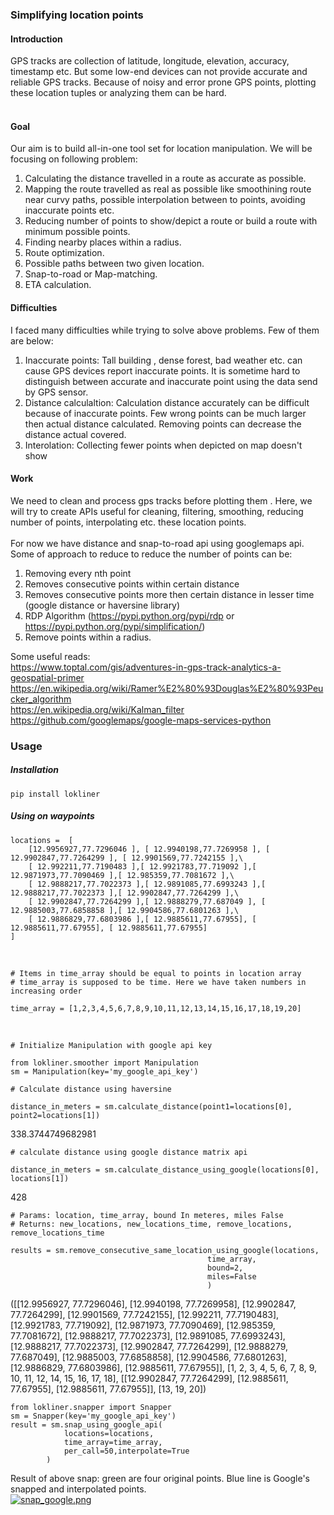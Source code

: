 ### Simplifying location points

#### Introduction
GPS tracks are collection of latitude, longitude, elevation, accuracy, timestamp etc. But some low-end
devices can not provide accurate and reliable GPS tracks.
Because of noisy and error prone GPS points, plotting these
location tuples or analyzing them can be hard. <br><br>

#### Goal
Our aim is to build all-in-one tool set for location manipulation.
We will be focusing on following problem:<br>
1) Calculating the distance travelled in a route as accurate as possible.<br>
2) Mapping the route travelled as real as possible like smoothining route near curvy paths,
possible interpolation between to points, avoiding inaccurate points etc.<br>
3) Reducing number of points to show/depict a route or build a route with
minimum possible points.<br>
4) Finding nearby places within a radius.<br>
5) Route optimization.<br>
6) Possible paths between two given location.<br>
7) Snap-to-road or Map-matching.<br>
8) ETA calculation.<br>

#### Difficulties
I faced many difficulties while trying to solve above problems. Few of them are below:
1) Inaccurate points: Tall building , dense forest, bad weather etc. can cause GPS devices
report inaccurate points. It is sometime hard to distinguish between accurate and inaccurate
point using the data send by GPS sensor.
2) Distance calculaltion: Calculation distance accurately can be difficult because of
inaccurate points. Few wrong points can be much larger then actual distance calculated.
 Removing points can decrease the distance actual covered.
3) Interolation: Collecting fewer points when depicted on map doesn't show

#### Work


We need to clean and process gps tracks before plotting them .
Here, we will try to create APIs useful for cleaning,
    filtering, smoothing, reducing number of points, interpolating etc. these
    location points.<br><br>
For now we have distance and snap-to-road api using googlemaps api.
Some of approach to reduce to reduce the number
of points can be:<br>
1) Removing every nth point<br>
2) Removes consecutive points within certain distance<br>
3) Removes consecutive points more then certain distance in lesser time (google distance or haversine library)<br>
4) RDP Algorithm
(https://pypi.python.org/pypi/rdp or https://pypi.python.org/pypi/simplification/)<br>
5) Remove points within a radius.<br>

Some useful reads:<br>
https://www.toptal.com/gis/adventures-in-gps-track-analytics-a-geospatial-primer <br>
https://en.wikipedia.org/wiki/Ramer%E2%80%93Douglas%E2%80%93Peucker_algorithm<br>
https://en.wikipedia.org/wiki/Kalman_filter<br>
https://github.com/googlemaps/google-maps-services-python<br>

### Usage

##### Installation
```
pip install lokliner
```

##### Using on waypoints

```
locations =  [
    [12.9956927,77.7296046 ], [ 12.9940198,77.7269958 ], [ 12.9902847,77.7264299 ], [ 12.9901569,77.7242155 ],\
    [ 12.992211,77.7190483 ],[ 12.9921783,77.719092 ],[ 12.9871973,77.7090469 ],[ 12.985359,77.7081672 ],\
    [ 12.9888217,77.7022373 ],[ 12.9891085,77.6993243 ],[ 12.9888217,77.7022373 ],[ 12.9902847,77.7264299 ],\
    [ 12.9902847,77.7264299 ],[ 12.9888279,77.687049 ], [ 12.9885003,77.6858858 ],[ 12.9904586,77.6801263 ],\
    [ 12.9886829,77.6803986 ],[ 12.9885611,77.67955], [ 12.9885611,77.67955], [ 12.9885611,77.67955]
]
```

<br>

```
# Items in time_array should be equal to points in location array
# time_array is supposed to be time. Here we have taken numbers in increasing order

time_array = [1,2,3,4,5,6,7,8,9,10,11,12,13,14,15,16,17,18,19,20]
```
<br>


```
# Initialize Manipulation with google api key

from lokliner.smoother import Manipulation
sm = Manipulation(key='my_google_api_key')
```

```
# Calculate distance using haversine

distance_in_meters = sm.calculate_distance(point1=locations[0], point2=locations[1])
```
338.3744749682981

```
# calculate distance using google distance matrix api

distance_in_meters = sm.calculate_distance_using_google(locations[0], locations[1])
```
428

```
# Params: location, time_array, bound In meteres, miles False
# Returns: new_locations, new_locations_time, remove_locations, remove_locations_time

results = sm.remove_consecutive_same_location_using_google(locations,
                                            time_array,
                                            bound=2,
                                            miles=False
                                            )
```
([[12.9956927, 77.7296046], [12.9940198, 77.7269958], [12.9902847, 77.7264299],
[12.9901569, 77.7242155], [12.992211, 77.7190483], [12.9921783, 77.719092],
[12.9871973, 77.7090469], [12.985359, 77.7081672], [12.9888217, 77.7022373],
[12.9891085, 77.6993243], [12.9888217, 77.7022373], [12.9902847, 77.7264299],
[12.9888279, 77.687049], [12.9885003, 77.6858858], [12.9904586, 77.6801263],
[12.9886829, 77.6803986], [12.9885611, 77.67955]],
[1, 2, 3, 4, 5, 6, 7, 8, 9, 10, 11, 12, 14, 15, 16, 17, 18],
[[12.9902847, 77.7264299], [12.9885611, 77.67955], [12.9885611, 77.67955]],
[13, 19, 20])


```
from lokliner.snapper import Snapper
sm = Snapper(key='my_google_api_key')
result = sm.snap_using_google_api(
            locations=locations,
            time_array=time_array,
            per_call=50,interpolate=True
        )

```
Result of above snap: green are four original points. Blue line is Google's snapped and interpolated points.<br>
[![snap_google.png](https://s28.postimg.org/d16dud7od/snap_google.png)](https://postimg.org/image/hn2i2pt7d/)